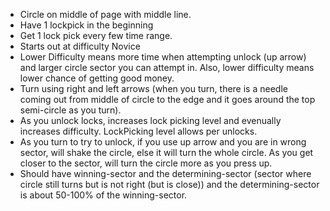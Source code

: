 - Circle on middle of page with middle line.
- Have 1 lockpick in the beginning
- Get 1 lock pick every few time range.
- Starts out at difficulty Novice
- Lower Difficulty means more time when attempting unlock (up arrow) and larger circle sector you can attempt in. Also, lower difficulty means lower chance of getting good money.
- Turn using right and left arrows (when you turn, there is a needle coming out from middle of circle to the edge and it goes around the top semi-circle as you turn).
- As you unlock locks, increases lock picking level and evenually increases difficulty. LockPicking level allows per unlocks.
- As you turn to try to unlock, if you use up arrow and you are in wrong sector, will shake the circle, else it will turn the whole circle. As you get closer to the sector, will turn the circle more as you press up.
- Should have winning-sector and the determining-sector (sector where circle still turns but is not right (but is close)) and the determining-sector is about 50-100% of the winning-sector.